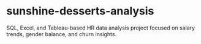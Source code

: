 # sunshine-desserts-analysis
SQL, Excel, and Tableau-based HR data analysis project focused on salary trends, gender balance, and churn insights.
